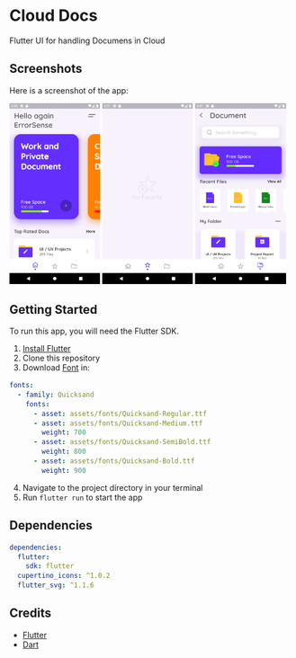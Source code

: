 # Cloud Docs

Flutter UI for handling Documens in Cloud

## Screenshots

Here is a screenshot of the app:

<img src="./screenshots/1.png" width="32%" />
<img src="./screenshots/2.png" width="32%" />
<img src="./screenshots/3.png" width="32%" />

## Getting Started

To run this app, you will need the Flutter SDK.

1. [Install Flutter](https://flutter.dev/docs/get-started/install)
2. Clone this repository
3. Download [Font](https://fonts.google.com/specimen/Quicksand?preview.text=My+Orders&preview.text_type=custom&query=quick
) in:
```yaml
fonts:
  - family: Quicksand
    fonts:
      - asset: assets/fonts/Quicksand-Regular.ttf
      - asset: assets/fonts/Quicksand-Medium.ttf
        weight: 700
      - asset: assets/fonts/Quicksand-SemiBold.ttf
        weight: 800
      - asset: assets/fonts/Quicksand-Bold.ttf
        weight: 900
```
4. Navigate to the project directory in your terminal
5. Run `flutter run` to start the app

## Dependencies

```yaml
dependencies:
  flutter:
    sdk: flutter
  cupertino_icons: ^1.0.2
  flutter_svg: ^1.1.6
```


## Credits

- [Flutter](https://flutter.dev)
- [Dart](https://dart.dev)

